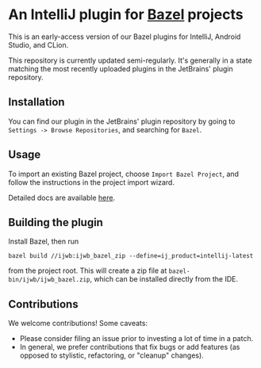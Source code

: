# An IntelliJ plugin for [Bazel](http://bazel.build) projects

This is an early-access version of our Bazel plugins for IntelliJ,
Android Studio, and CLion.

This repository is currently updated semi-regularly. It's generally
in a state matching the most recently uploaded plugins in the
JetBrains' plugin repository.

## Installation

You can find our plugin in the JetBrains' plugin repository by going to
`Settings -> Browse Repositories`, and searching for `Bazel`.

## Usage

To import an existing Bazel project, choose `Import Bazel Project`,
and follow the instructions in the project import wizard.

Detailed docs are available [here](http://ij.bazel.build).

## Building the plugin

Install Bazel, then run

```bazel build //ijwb:ijwb_bazel_zip --define=ij_product=intellij-latest```

from the project root. This will create a zip file at
`bazel-bin/ijwb/ijwb_bazel.zip`, which can be installed directly
from the IDE.

## Contributions

We welcome contributions! Some caveats:

  * Please consider filing an issue prior to investing a lot of time
    in a patch.
  * In general, we prefer contributions that fix bugs or add features
    (as opposed to stylistic, refactoring, or "cleanup" changes).
